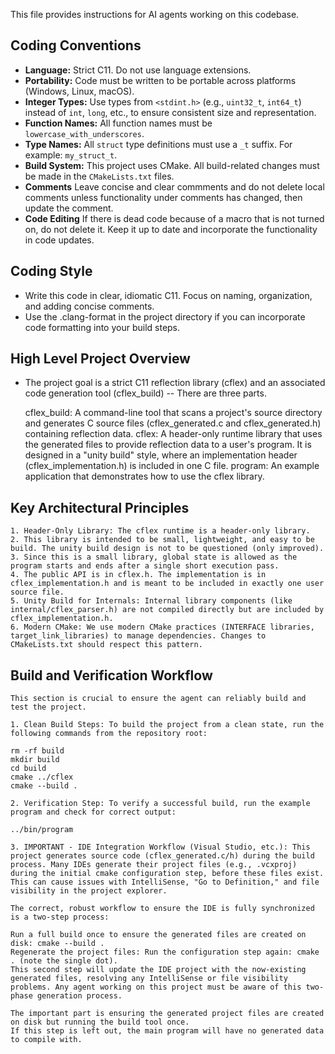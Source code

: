 This file provides instructions for AI agents working on this codebase.

## Coding Conventions

- **Language:** Strict C11. Do not use language extensions.
- **Portability:** Code must be written to be portable across platforms (Windows, Linux, macOS).
- **Integer Types:** Use types from `<stdint.h>` (e.g., `uint32_t`, `int64_t`) instead of `int`, `long`, etc., to ensure consistent size and representation.
- **Function Names:** All function names must be `lowercase_with_underscores`.
- **Type Names:** All `struct` type definitions must use a `_t` suffix. For example: `my_struct_t`.
- **Build System:** This project uses CMake. All build-related changes must be made in the `CMakeLists.txt` files.
- **Comments** Leave concise and clear commments and do not delete local comments unless functionality under comments has changed, then update the comment.
- **Code Editing** If there is dead code because of a macro that is not turned on, do not delete it. Keep it up to date and incorporate the functionality in code updates.

## Coding Style 

- Write this code in clear, idiomatic C11. Focus on naming, organization, and adding concise comments. 
- Use the .clang-format in the project directory if you can incorporate code formatting into your build steps.

## High Level Project Overview

- The project goal is a strict C11 reflection library (cflex) and an associated code generation tool (cflex_build) -- There are three parts.
	
	cflex_build: A command-line tool that scans a project's source directory and generates C source files (cflex_generated.c and cflex_generated.h) containing reflection data.
	cflex: A header-only runtime library that uses the generated files to provide reflection data to a user's program. It is designed in a "unity build" style, where an implementation header (cflex_implementation.h) is included in one C file.
	program: An example application that demonstrates how to use the cflex library.
	
## Key Architectural Principles

	1. Header-Only Library: The cflex runtime is a header-only library. 
	2. This library is intended to be small, lightweight, and easy to be build. The unity build design is not to be questioned (only improved).
	3. Since this is a small library, global state is allowed as the program starts and ends after a single short execution pass.
	4. The public API is in cflex.h. The implementation is in cflex_implementation.h and is meant to be included in exactly one user source file.
	5. Unity Build for Internals: Internal library components (like internal/cflex_parser.h) are not compiled directly but are included by cflex_implementation.h.
	6. Modern CMake: We use modern CMake practices (INTERFACE libraries, target_link_libraries) to manage dependencies. Changes to CMakeLists.txt should respect this pattern.	
	
## Build and Verification Workflow

	This section is crucial to ensure the agent can reliably build and test the project.

	1. Clean Build Steps: To build the project from a clean state, run the following commands from the repository root:

	rm -rf build
	mkdir build
	cd build
	cmake ../cflex
	cmake --build .
	
	2. Verification Step: To verify a successful build, run the example program and check for correct output:

	../bin/program
	
	3. IMPORTANT - IDE Integration Workflow (Visual Studio, etc.): This project generates source code (cflex_generated.c/h) during the build process. Many IDEs generate their project files (e.g., .vcxproj) during the initial cmake configuration step, before these files exist. This can cause issues with IntelliSense, "Go to Definition," and file visibility in the project explorer.
	
	The correct, robust workflow to ensure the IDE is fully synchronized is a two-step process:
 
	Run a full build once to ensure the generated files are created on disk: cmake --build .
	Regenerate the project files: Run the configuration step again: cmake . (note the single dot).
	This second step will update the IDE project with the now-existing generated files, resolving any IntelliSense or file visibility problems. Any agent working on this project must be aware of this two-phase generation process.
	
	The important part is ensuring the generated project files are created on disk but running the build tool once.
	If this step is left out, the main program will have no generated data to compile with.
	

	